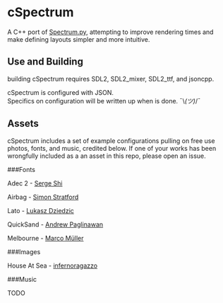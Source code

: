 cSpectrum
=========

A C++ port of [Spectrum.py](https://github.com/Adjective-Object/Spectrum.py),
attempting to improve rendering times and make defining layouts simpler and 
more intuitive.

Use and Building
----------------

building cSpectrum requires SDL2, SDL2_mixer, SDL2_ttf, and jsoncpp.

cSpectrum is configured with JSON.  
Specifics on configuration will be written up when is done. ¯\\_(ツ)_/¯

Assets
------

cSpectrum includes a set of example configurations pulling on free use photos, fonts, and music, credited below. If one of your works has been wrongfully included as a an asset in this repo, please open an issue.

###Fonts

Adec 2 - 
[Serge Shi](https://www.behance.net/gallery/Typeface-Adec20-%5C%28free%5C%29/2075950)

Airbag -
[Simon Stratford](https://www.behance.net/gallery/7775793/Airbag-Typeface-and-Free-Font-by-Simon-Stratford)

Lato - 
[Lukasz Dziedzic](http://typophile.com/node/77283)

QuickSand - 
[Andrew Paglinawan](http://www.andrewpaglinawan.com/#quicksand)

Melbourne -
[Marco Müller](http://26plus-zeichen.de/fonts/melbourne/)

###Images

House At Sea - 
[infernoragazzo](http://giro54.deviantart.com/art/House-at-the-Sea-La-Villa-Belza-HD-Wallpaper-282859888)

###Music

TODO